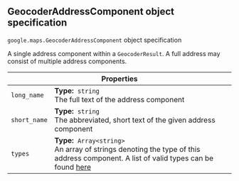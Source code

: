 <h2 id="GeocoderAddressComponent"> GeocoderAddressComponent object specification </h2><p>
<code><span itemprop="path">google.maps</span>.<span itemprop="name">GeocoderAddressComponent</span></code>
object specification
</p><p>A single address component within a <code>GeocoderResult</code>. A full address may consist of multiple address components.</p><div class="devsite-table-wrapper"><table class="properties responsive" summary="record GeocoderAddressComponent - Properties">
<thead>
<tr><th colspan="2">Properties</th>
</tr></thead>
<tbody>
<tr>
<td><code><span>long_name</span></code></td>
<td><div><strong>Type:</strong>&nbsp; <code>string</code></div>
<div class="desc">The full text of the address component</div></td>
</tr>
<tr>
<td><code><span>short_name</span></code></td>
<td><div><strong>Type:</strong>&nbsp; <code>string</code></div>
<div class="desc">The abbreviated, short text of the given address component</div></td>
</tr>
<tr>
<td><code><span>types</span></code></td>
<td><div><strong>Type:</strong>&nbsp; <code>Array&lt;string&gt;</code></div>
<div class="desc">An array of strings denoting the type of this address component. A list of valid types can be found <a href="https://developers.google.com/maps/documentation/geocoding/#Types">here</a></div></td>
</tr>
</tbody>
</table></div>